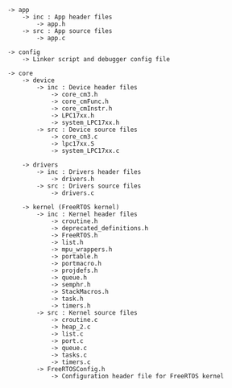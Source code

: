 	-> app
		-> inc : App header files
			-> app.h
		-> src : App source files
			-> app.c

	-> config
		-> Linker script and debugger config file

	-> core
		-> device
			-> inc : Device header files
				-> core_cm3.h
				-> core_cmFunc.h
				-> core_cmInstr.h
				-> LPC17xx.h
				-> system_LPC17xx.h
			-> src : Device source files
				-> core_cm3.c
				-> lpc17xx.S
				-> system_LPC17xx.c

		-> drivers
			-> inc : Drivers header files
				-> drivers.h
			-> src : Drivers source files
				-> drivers.c

		-> kernel (FreeRTOS kernel)
			-> inc : Kernel header files
				-> croutine.h
				-> deprecated_definitions.h
				-> FreeRTOS.h
				-> list.h
				-> mpu_wrappers.h
				-> portable.h
				-> portmacro.h
				-> projdefs.h
				-> queue.h
				-> semphr.h
				-> StackMacros.h
				-> task.h
				-> timers.h
			-> src : Kernel source files
				-> croutine.c
				-> heap_2.c
				-> list.c
				-> port.c
				-> queue.c
				-> tasks.c
				-> timers.c
			-> FreeRTOSConfig.h
				-> Configuration header file for FreeRTOS kernel
